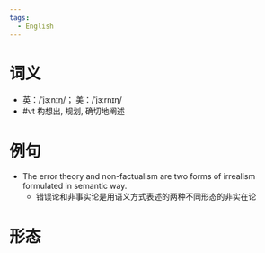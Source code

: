 ```yaml
---
tags:
  - English
---
```

# 词义
- 英：/ˈjɜːnɪŋ/； 美：/ˈjɜːrnɪŋ/
- #vt 构想出, 规划, 确切地阐述

# 例句
- The error theory and non-factualism are two forms of irrealism formulated in semantic way.
	- 错误论和非事实论是用语义方式表述的两种不同形态的非实在论

# 形态

